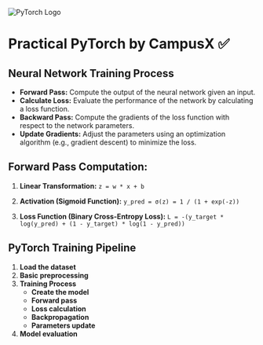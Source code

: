 ![PyTorch Logo](https://github.com/pytorch/pytorch/raw/main/docs/source/_static/img/pytorch-logo-dark.png)

# Practical PyTorch by CampusX ✅


## Neural Network Training Process
- **Forward Pass:**
Compute the output of the neural network given an input.
- **Calculate Loss:** 
Evaluate the performance of the network by calculating a loss function. 
- **Backward Pass:** 
Compute the gradients of the loss function with respect to the network parameters. 
- **Update Gradients:**
Adjust the parameters using an optimization algorithm (e.g., gradient descent) to minimize the loss. 



## Forward Pass Computation:

1. **Linear Transformation:**
   `z = w * x + b`

2. **Activation (Sigmoid Function):**
   `y_pred = σ(z) = 1 / (1 + exp(-z))`

3. **Loss Function (Binary Cross-Entropy Loss):**
   `L = -(y_target * log(y_pred) + (1 - y_target) * log(1 - y_pred))`


## PyTorch Training Pipeline

1. **Load the dataset**
2. **Basic preprocessing** 
3. **Training Process**
   - **Create the model**
   - **Forward pass**
   - **Loss calculation**
   - **Backpropagation**
   - **Parameters update**
4. **Model evaluation**

